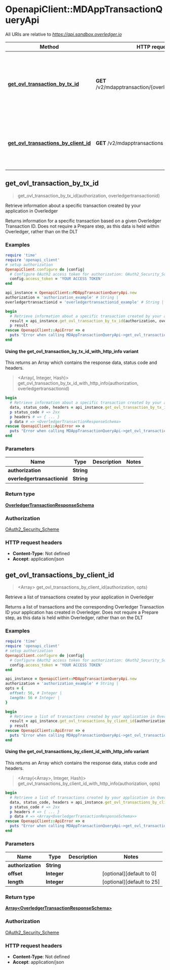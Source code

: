 # OpenapiClient::MDAppTransactionQueryApi

All URIs are relative to *https://api.sandbox.overledger.io*

| Method | HTTP request | Description |
| ------ | ------------ | ----------- |
| [**get_ovl_transaction_by_tx_id**](MDAppTransactionQueryApi.md#get_ovl_transaction_by_tx_id) | **GET** /v2/mdapptransaction/{overledgertransactionid} | Retrieve information about a specific transaction created by your application in Overledger |
| [**get_ovl_transactions_by_client_id**](MDAppTransactionQueryApi.md#get_ovl_transactions_by_client_id) | **GET** /v2/mdapptransactions | Retrieve a list of transactions created by your application in Overledger |


## get_ovl_transaction_by_tx_id

> <OverledgerTransactionResponseSchema> get_ovl_transaction_by_tx_id(authorization, overledgertransactionid)

Retrieve information about a specific transaction created by your application in Overledger

Returns information for a specific transaction based on a given Overledger Transaction ID. Does not require a Prepare step, as this data is held within Overledger, rather than on the DLT

### Examples

```ruby
require 'time'
require 'openapi_client'
# setup authorization
OpenapiClient.configure do |config|
  # Configure OAuth2 access token for authorization: OAuth2_Security_Scheme
  config.access_token = 'YOUR ACCESS TOKEN'
end

api_instance = OpenapiClient::MDAppTransactionQueryApi.new
authorization = 'authorization_example' # String | 
overledgertransactionid = 'overledgertransactionid_example' # String | 

begin
  # Retrieve information about a specific transaction created by your application in Overledger
  result = api_instance.get_ovl_transaction_by_tx_id(authorization, overledgertransactionid)
  p result
rescue OpenapiClient::ApiError => e
  puts "Error when calling MDAppTransactionQueryApi->get_ovl_transaction_by_tx_id: #{e}"
end
```

#### Using the get_ovl_transaction_by_tx_id_with_http_info variant

This returns an Array which contains the response data, status code and headers.

> <Array(<OverledgerTransactionResponseSchema>, Integer, Hash)> get_ovl_transaction_by_tx_id_with_http_info(authorization, overledgertransactionid)

```ruby
begin
  # Retrieve information about a specific transaction created by your application in Overledger
  data, status_code, headers = api_instance.get_ovl_transaction_by_tx_id_with_http_info(authorization, overledgertransactionid)
  p status_code # => 2xx
  p headers # => { ... }
  p data # => <OverledgerTransactionResponseSchema>
rescue OpenapiClient::ApiError => e
  puts "Error when calling MDAppTransactionQueryApi->get_ovl_transaction_by_tx_id_with_http_info: #{e}"
end
```

### Parameters

| Name | Type | Description | Notes |
| ---- | ---- | ----------- | ----- |
| **authorization** | **String** |  |  |
| **overledgertransactionid** | **String** |  |  |

### Return type

[**OverledgerTransactionResponseSchema**](OverledgerTransactionResponseSchema.md)

### Authorization

[OAuth2_Security_Scheme](../README.md#OAuth2_Security_Scheme)

### HTTP request headers

- **Content-Type**: Not defined
- **Accept**: application/json


## get_ovl_transactions_by_client_id

> <Array<OverledgerTransactionResponseSchema>> get_ovl_transactions_by_client_id(authorization, opts)

Retrieve a list of transactions created by your application in Overledger

Returns a list of transactions and the corresponding Overledger Transaction ID your application has created in Overledger. Does not require a Prepare step, as this data is held within Overledger, rather than on the DLT

### Examples

```ruby
require 'time'
require 'openapi_client'
# setup authorization
OpenapiClient.configure do |config|
  # Configure OAuth2 access token for authorization: OAuth2_Security_Scheme
  config.access_token = 'YOUR ACCESS TOKEN'
end

api_instance = OpenapiClient::MDAppTransactionQueryApi.new
authorization = 'authorization_example' # String | 
opts = {
  offset: 56, # Integer | 
  length: 56 # Integer | 
}

begin
  # Retrieve a list of transactions created by your application in Overledger
  result = api_instance.get_ovl_transactions_by_client_id(authorization, opts)
  p result
rescue OpenapiClient::ApiError => e
  puts "Error when calling MDAppTransactionQueryApi->get_ovl_transactions_by_client_id: #{e}"
end
```

#### Using the get_ovl_transactions_by_client_id_with_http_info variant

This returns an Array which contains the response data, status code and headers.

> <Array(<Array<OverledgerTransactionResponseSchema>>, Integer, Hash)> get_ovl_transactions_by_client_id_with_http_info(authorization, opts)

```ruby
begin
  # Retrieve a list of transactions created by your application in Overledger
  data, status_code, headers = api_instance.get_ovl_transactions_by_client_id_with_http_info(authorization, opts)
  p status_code # => 2xx
  p headers # => { ... }
  p data # => <Array<OverledgerTransactionResponseSchema>>
rescue OpenapiClient::ApiError => e
  puts "Error when calling MDAppTransactionQueryApi->get_ovl_transactions_by_client_id_with_http_info: #{e}"
end
```

### Parameters

| Name | Type | Description | Notes |
| ---- | ---- | ----------- | ----- |
| **authorization** | **String** |  |  |
| **offset** | **Integer** |  | [optional][default to 0] |
| **length** | **Integer** |  | [optional][default to 25] |

### Return type

[**Array&lt;OverledgerTransactionResponseSchema&gt;**](OverledgerTransactionResponseSchema.md)

### Authorization

[OAuth2_Security_Scheme](../README.md#OAuth2_Security_Scheme)

### HTTP request headers

- **Content-Type**: Not defined
- **Accept**: application/json

